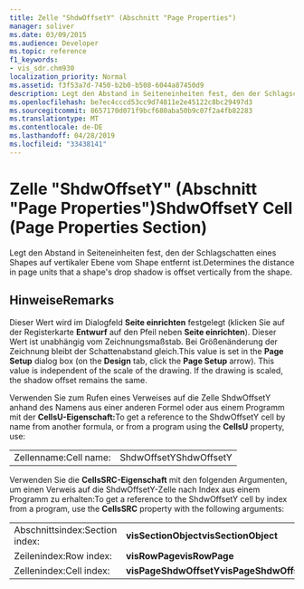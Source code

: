 ```yaml
---
title: Zelle "ShdwOffsetY" (Abschnitt "Page Properties")
manager: soliver
ms.date: 03/09/2015
ms.audience: Developer
ms.topic: reference
f1_keywords:
- vis_sdr.chm930
localization_priority: Normal
ms.assetid: f3f53a7d-7450-b2b0-b508-6044a87450d9
description: Legt den Abstand in Seiteneinheiten fest, den der Schlagschatten eines Shapes auf vertikaler Ebene vom Shape entfernt ist.
ms.openlocfilehash: be7ec4cccd53cc9d74811e2e45122c8bc29497d3
ms.sourcegitcommit: 8657170d071f9bcf680aba50b9c07f2a4fb82283
ms.translationtype: MT
ms.contentlocale: de-DE
ms.lasthandoff: 04/28/2019
ms.locfileid: "33438141"
---
```

# <a name="shdwoffsety-cell-page-properties-section"></a><span data-ttu-id="e5fd3-103">Zelle "ShdwOffsetY" (Abschnitt "Page Properties")</span><span class="sxs-lookup"><span data-stu-id="e5fd3-103">ShdwOffsetY Cell (Page Properties Section)</span></span>

<span data-ttu-id="e5fd3-104">Legt den Abstand in Seiteneinheiten fest, den der Schlagschatten eines Shapes auf vertikaler Ebene vom Shape entfernt ist.</span><span class="sxs-lookup"><span data-stu-id="e5fd3-104">Determines the distance in page units that a shape's drop shadow is offset vertically from the shape.</span></span>
  
## <a name="remarks"></a><span data-ttu-id="e5fd3-105">Hinweise</span><span class="sxs-lookup"><span data-stu-id="e5fd3-105">Remarks</span></span>

<span data-ttu-id="e5fd3-p101">Dieser Wert wird im Dialogfeld **Seite einrichten** festgelegt (klicken Sie auf der Registerkarte **Entwurf** auf den Pfeil neben **Seite einrichten**). Dieser Wert ist unabhängig vom Zeichnungsmaßstab. Bei Größenänderung der Zeichnung bleibt der Schattenabstand gleich.</span><span class="sxs-lookup"><span data-stu-id="e5fd3-p101">This value is set in the **Page Setup** dialog box (on the **Design** tab, click the **Page Setup** arrow). This value is independent of the scale of the drawing. If the drawing is scaled, the shadow offset remains the same.</span></span> 
  
<span data-ttu-id="e5fd3-109">Verwenden Sie zum Rufen eines Verweises auf die Zelle ShdwOffsetY anhand des Namens aus einer anderen Formel oder aus einem Programm mit der **CellsU-Eigenschaft:**</span><span class="sxs-lookup"><span data-stu-id="e5fd3-109">To get a reference to the ShdwOffsetY cell by name from another formula, or from a program using the **CellsU** property, use:</span></span> 
  
|||
|:-----|:-----|
| <span data-ttu-id="e5fd3-110">Zellenname:</span><span class="sxs-lookup"><span data-stu-id="e5fd3-110">Cell name:</span></span>  <br/> | <span data-ttu-id="e5fd3-111">ShdwOffsetY</span><span class="sxs-lookup"><span data-stu-id="e5fd3-111">ShdwOffsetY</span></span>  <br/> |
   
<span data-ttu-id="e5fd3-112">Verwenden Sie die **CellsSRC-Eigenschaft** mit den folgenden Argumenten, um einen Verweis auf die ShdwOffsetY-Zelle nach Index aus einem Programm zu erhalten:</span><span class="sxs-lookup"><span data-stu-id="e5fd3-112">To get a reference to the ShdwOffsetY cell by index from a program, use the **CellsSRC** property with the following arguments:</span></span> 
  
|||
|:-----|:-----|
| <span data-ttu-id="e5fd3-113">Abschnittsindex:</span><span class="sxs-lookup"><span data-stu-id="e5fd3-113">Section index:</span></span>  <br/> |<span data-ttu-id="e5fd3-114">**visSectionObject**</span><span class="sxs-lookup"><span data-stu-id="e5fd3-114">**visSectionObject**</span></span> <br/> |
| <span data-ttu-id="e5fd3-115">Zeilenindex:</span><span class="sxs-lookup"><span data-stu-id="e5fd3-115">Row index:</span></span>  <br/> |<span data-ttu-id="e5fd3-116">**visRowPage**</span><span class="sxs-lookup"><span data-stu-id="e5fd3-116">**visRowPage**</span></span> <br/> |
| <span data-ttu-id="e5fd3-117">Zellenindex:</span><span class="sxs-lookup"><span data-stu-id="e5fd3-117">Cell index:</span></span>  <br/> |<span data-ttu-id="e5fd3-118">**visPageShdwOffsetY**</span><span class="sxs-lookup"><span data-stu-id="e5fd3-118">**visPageShdwOffsetY**</span></span> <br/> |
   

